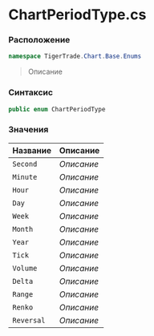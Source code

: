
# ChartPeriodType.cs
### Расположение
```csharp
namespace TigerTrade.Chart.Base.Enums
```



> Описание

### Синтаксис
```csharp
public enum ChartPeriodType
```


### Значения
| Название | Описание |
| --- | --- |
| `Second` | *Описание* |
| `Minute` | *Описание* |
| `Hour` | *Описание* |
| `Day` | *Описание* |
| `Week` | *Описание* |
| `Month` | *Описание* |
| `Year` | *Описание* |
| `Tick` | *Описание* |
| `Volume` | *Описание* |
| `Delta` | *Описание* |
| `Range` | *Описание* |
| `Renko` | *Описание* |
| `Reversal` | *Описание* |



